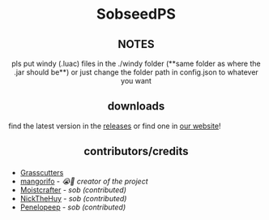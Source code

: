 # <div align="center">SobseedPS</div>

## <div align="center">NOTES</div>
<div align="center">pls put windy (.luac) files in the ./windy folder (**same folder as where the .jar should be**) or just change the folder path in config.json to whatever you want</div>

## <div align=center>downloads</div>
find the latest version in the [releases](https://github.com/sobrooms/sobseed/releases) or find one in [our website](https://sobroom.rrryfoo.cf/sobseed/o1ansas/)!

## <p align="center">contributors/credits</p>
* [Grasscutters](https://github.com/Grasscutters/Grasscutter)
* [mangorifo](https://github.com/mangorifo) - *:sob::pleading_face: creator of the project*
* [Moistcrafter](https://github.com/Moistcrafter) - *sob (contributed)*
* [NickTheHuy](https://github.com/NickTheHuy) - *sob (contributed)*
* [Penelopeep](https://github.com/Penelopeep) - *sob (contributed)*
